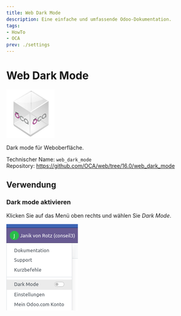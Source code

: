 ```yaml
---
title: Web Dark Mode
description: Eine einfache und umfassende Odoo-Dokumentation.
tags:
- HowTo
- OCA
prev: ./settings
---
```

# Web Dark Mode
![icon_oca_app](assets/icon_oca_app.png)

Dark mode für Weboberfläche.

Technischer Name: `web_dark_mode`\
Repository: <https://github.com/OCA/web/tree/16.0/web_dark_mode>

## Verwendung

### Dark mode aktivieren

Klicken Sie auf das Menü oben rechts und wählen Sie *Dark Mode*.

![](assets/Web%20Dark%20Mode.png)